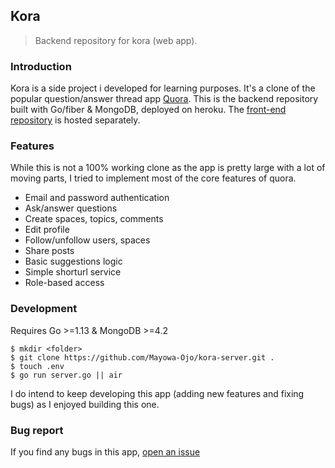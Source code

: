 ## Kora

> Backend repository for kora (web app). 

### Introduction
Kora is a side project i developed for learning purposes. It's a clone of the popular question/answer thread app [Quora](https://quora.com). This is the backend repository built with Go/fiber & MongoDB, deployed on heroku. The [front-end repository](https://github.com/Mayowa-Ojo/kora-client) is hosted separately.

### Features
While this is not a 100% working clone as the app is pretty large with a lot of moving parts, I tried to implement most of the core features of quora.

- Email and password authentication
- Ask/answer questions
- Create spaces, topics, comments
- Edit profile
- Follow/unfollow users, spaces
- Share posts
- Basic suggestions logic
- Simple shorturl service
- Role-based access

### Development
Requires Go >=1.13 & MongoDB >=4.2
```shell
$ mkdir <folder>
$ git clone https://github.com/Mayowa-Ojo/kora-server.git .
$ touch .env
$ go run server.go || air 

```

I do intend to keep developing this app (adding new features and fixing bugs) as I enjoyed building this one.

### Bug report
If you find any bugs in this app, [open an issue](https://github.com/Mayowa-Ojo/kora-server/issues/new)
